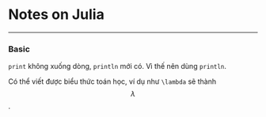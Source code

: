 # Notes on Julia 

-------------

### Basic 

`print` không xuống dòng, `println` mới có. Vì thế nên dùng `println`.  

Có thể viết được biểu thức toán học, ví dụ như `\lambda` sẽ thành $$\lambda$$.
